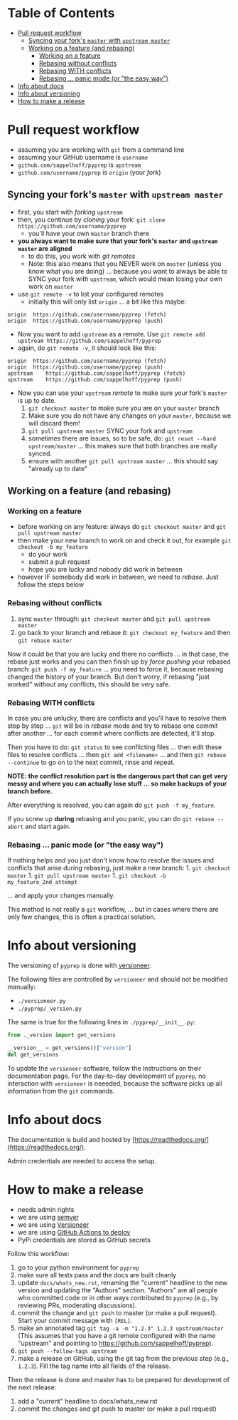 # Table of Contents

- [Pull request workflow](#pull-request-workflow)
  * [Syncing your fork's `master` with `upstream master`](#syncing-your-fork-s--master--with--upstream-master-)
  * [Working on a feature (and rebasing)](#working-on-a-feature--and-rebasing-)
    + [Working on a feature](#working-on-a-feature)
    + [Rebasing without conflicts](#rebasing-without-conflicts)
    + [Rebasing WITH conflicts](#rebasing-with-conflicts)
    + [Rebasing ... panic mode (or "the easy way")](#rebasing--panic-mode--or--the-easy-way--)
- [Info about docs](#info-about-docs)
- [Info about versioning](#info-about-versioning)
- [How to make a release](#how-to-make-a-release)

# Pull request workflow

- assuming you are working with `git` from a command line
- assuming your GitHub username is `username`
- `github.com/sappelhoff/pyprep` is `upstream`
- `github.com/username/pyprep` is `origin` (your *fork*)

## Syncing your fork's `master` with `upstream master`

- first, you start with *forking* `upstream`
- then, you continue by *cloning* your fork: `git clone https://github.com/username/pyprep`
    - you'll have your own `master` branch there
- **you always want to make sure that your fork's `master` and `upstream master` are aligned**
    - to do this, you work with *git remotes*
    - Note: this also means that you NEVER work on `master` (unless you know
      what you are doing) ... because you want to always be able to SYNC your
      fork with `upstream`, which would mean losing your own work on `master`
- use `git remote -v` to list your configured remotes
    - initially this will only list `origin` ... a bit like this maybe:

```Text
origin	https://github.com/username/pyprep (fetch)
origin	https://github.com/username/pyprep (push)
```

- Now you want to add `upstream` as a remote. Use
  `git remote add upstream https://github.com/sappelhoff/pyprep`
- again, do `git remote -v`, it should look like this:

```Text
origin	https://github.com/username/pyprep (fetch)
origin	https://github.com/username/pyprep (push)
upstream	https://github.com/sappelhoff/pyprep (fetch)
upstream	https://github.com/sappelhoff/pyprep (push)

```

- Now you can use your `upstream` *remote* to make sure your fork's `master` is
  up to date.
    1.  `git checkout master` to make sure you are on your `master` branch
    1. Make sure you do not have any changes on your `master`, because we will
       discard them!
    1. `git pull upstream master` SYNC your fork and `upstream`
    1. sometimes there are issues, so to be safe, do:
       `git reset --hard upstream/master` ... this makes sure that both
       branches are really synced.
    1. ensure with another `git pull upstream master` ... this should say
       "already up to date"

## Working on a feature (and rebasing)

### Working on a feature

- before working on any feature: always do `git checkout master` and
  `git pull upstream master`
- then make your new branch to work on and check it out, for example
  `git checkout -b my_feature`
    - do your work
    - submit a pull request
    - hope you are lucky and nobody did work in between
- however IF somebody did work in between, we need to *rebase*. Just follow the
  steps below

### Rebasing without conflicts

1. sync `master` through: `git checkout master` and `git pull upstream master`
1. go back to your branch and rebase it: `git checkout my_feature` and then
   `git rebase master`

Now it could be that you are lucky and there no conflicts ... in that case, the
rebase just works and you can then finish up by *force pushing* your rebased
branch: `git push -f my_feature` ... you need to force it, because rebasing
changed the history of your branch. But don't worry, if rebasing "just worked"
without any conflicts, this should be very safe.

### Rebasing WITH conflicts

In case you are unlucky, there are conflicts and you'll have to resolve them
step by step ... `git` will be in *rebase* mode and try to rebase one commit
after another ... for each commit where conflicts are detected, it'll stop.

Then you have to do: `git status` to see conflicting files ... then edit these
files to resolve conflicts ... then `git add <filename>` ... and then
`git rebase --continue` to go on to the next commit, rinse and repeat.

**NOTE: the conflict resolution part is the dangerous part that can get very
messy and where you can actually lose stuff ... so make backups of your branch
before.**

After everything is resolved, you can again do `git push -f my_feature`.

If you screw up **during** rebasing and you panic, you can do
`git rebase --abort` and start again.

### Rebasing ... panic mode (or "the easy way")

If nothing helps and you just don't know how to resolve the issues and
conflicts that arise during rebasing, just make a new branch:
    1. `git checkout master`
    1. `git pull upstream master`
    1. `git checkout -b my_feature_2nd_attempt`

... and apply your changes manually.

This method is not really a `git` workflow, ... but in cases where there are
only few changes, this is often a practical solution.

# Info about versioning

The versioning of `pyprep` is done with [versioneer](github.com/python-versioneer/python-versioneer).

The following files are controlled by `versioneer` and should not be modified manually:

- `./versioneer.py`
- `./pyprep/_version.py`

The same is true for the following lines in `./pyprep/__init__.py`:

```Python
from ._version import get_versions

__version__ = get_versions()["version"]
del get_versions
```

To update the `versioneer` software, follow the instructions on their documentation page.
For the day-to-day development of `pyprep`, no interaction with `versioneer` is neeeded,
because the software picks up all information from the `git` commands.

# Info about docs

The documentation is build and hosted by [https://readthedocs.org/](https://readthedocs.org/).

Admin credentials are needed to access the setup.

# How to make a release

- needs admin rights
- we are using [semver](https://semver.org/)
- we are using [Versioneer](https://github.com/warner/python-versioneer)
- we are using [GitHub Actions to deploy](./workflows/python_publish.yml)
- PyPi credentials are stored as GitHub secrets

Follow this workflow:

1. go to your python environment for `pyprep`
1. make sure all tests pass and the docs are built cleanly
1. update `docs/whats_new.rst`, renaming the "current" headline to the new
   version and updating the "Authors" section. "Authors" are all people
   who committed code or in other ways contributed to `pyprep` (e.g., by
   reviewing PRs, moderating discussions).
1. commit the change and `git push` to master (or make a pull request).
   Start your commit message with `[REL]`.
1. make an annotated tag `git tag -a -m "1.2.3" 1.2.3 upstream/master` (This
   assumes that you have a git remote configured with the name "upstream" and
   pointing to https://github.com/sappelhoff/pyprep).
1. `git push --follow-tags upstream`
1. make a release on GitHub, using the git tag from the previous step (e.g.,
   `1.2.3`). Fill the tag name into all fields of the release.

Then the release is done and master has to be prepared for development of the
next release:

1. add a "current" headline to docs/whats_new.rst
1. commit the changes and git push to master (or make a pull request)
